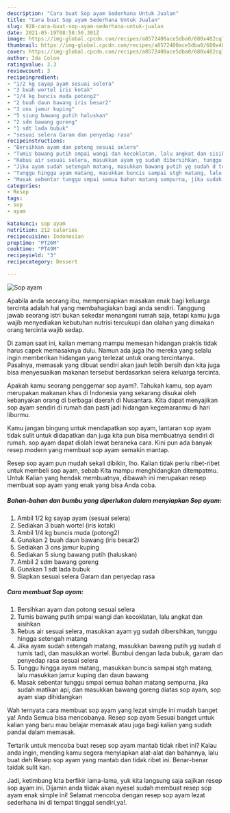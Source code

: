 ```yaml
---
description: "Cara buat Sop ayam Sederhana Untuk Jualan"
title: "Cara buat Sop ayam Sederhana Untuk Jualan"
slug: 928-cara-buat-sop-ayam-sederhana-untuk-jualan
date: 2021-05-19T08:58:50.301Z
image: https://img-global.cpcdn.com/recipes/a8572400ace5dba0/680x482cq70/sop-ayam-foto-resep-utama.jpg
thumbnail: https://img-global.cpcdn.com/recipes/a8572400ace5dba0/680x482cq70/sop-ayam-foto-resep-utama.jpg
cover: https://img-global.cpcdn.com/recipes/a8572400ace5dba0/680x482cq70/sop-ayam-foto-resep-utama.jpg
author: Ida Colon
ratingvalue: 3.3
reviewcount: 3
recipeingredient:
- "1/2 kg sayap ayam sesuai selera"
- "3 buah wortel iris kotak"
- "1/4 kg buncis muda potong2"
- "2 buah daun bawang iris besar2"
- "3 ons jamur kuping"
- "5 siung bawang putih haluskan"
- "2 sdm bawang goreng"
- "1 sdt lada bubuk"
- "sesuai selera Garam dan penyedap rasa"
recipeinstructions:
- "Bersihkan ayam dan potong sesuai selera"
- "Tumis bawang putih smpai wangi dan kecoklatan, lalu angkat dan sisihkan"
- "Rebus air sesuai selera, masukkan ayam yg sudah dibersihkan, tunggu hingga setengah matang"
- "Jika ayam sudah setengah matang, masukkan bawang putih yg sudah d tumis tadi, dan masukkan wortel. Bumbui dengan lada bubuk, garam dan penyedap rasa sesuai selera"
- "Tunggu hingga ayam matang, masukkan buncis sampai stgh matang, lalu masukkan jamur kuping dan daun bawang"
- "Masak sebentar tunggu smpai semua bahan matang sempurna, jika sudah matikan api, dan masukkan bawang goreng diatas sop ayam, sop ayam siap dihidangkan"
categories:
- Resep
tags:
- sop
- ayam

katakunci: sop ayam 
nutrition: 212 calories
recipecuisine: Indonesian
preptime: "PT26M"
cooktime: "PT49M"
recipeyield: "3"
recipecategory: Dessert

---
```



![Sop ayam](https://img-global.cpcdn.com/recipes/a8572400ace5dba0/680x482cq70/sop-ayam-foto-resep-utama.jpg)

Apabila anda seorang ibu, mempersiapkan masakan enak bagi keluarga tercinta adalah hal yang membahagiakan bagi anda sendiri. Tanggung jawab seorang istri bukan sekedar menangani rumah saja, tetapi kamu juga wajib menyediakan kebutuhan nutrisi tercukupi dan olahan yang dimakan orang tercinta wajib sedap.

Di zaman  saat ini, kalian memang mampu memesan hidangan praktis tidak harus capek memasaknya dulu. Namun ada juga lho mereka yang selalu ingin memberikan hidangan yang terlezat untuk orang tercintanya. Pasalnya, memasak yang dibuat sendiri akan jauh lebih bersih dan kita juga bisa menyesuaikan makanan tersebut berdasarkan selera keluarga tercinta. 



Apakah kamu seorang penggemar sop ayam?. Tahukah kamu, sop ayam merupakan makanan khas di Indonesia yang sekarang disukai oleh kebanyakan orang di berbagai daerah di Nusantara. Kita dapat menyajikan sop ayam sendiri di rumah dan pasti jadi hidangan kegemaranmu di hari liburmu.

Kamu jangan bingung untuk mendapatkan sop ayam, lantaran sop ayam tidak sulit untuk didapatkan dan juga kita pun bisa membuatnya sendiri di rumah. sop ayam dapat diolah lewat beraneka cara. Kini pun ada banyak resep modern yang membuat sop ayam semakin mantap.

Resep sop ayam pun mudah sekali dibikin, lho. Kalian tidak perlu ribet-ribet untuk membeli sop ayam, sebab Kita mampu menghidangkan ditempatmu. Untuk Kalian yang hendak membuatnya, dibawah ini merupakan resep membuat sop ayam yang enak yang bisa Anda coba.

<!--inarticleads1-->

##### Bahan-bahan dan bumbu yang diperlukan dalam menyiapkan Sop ayam:

1. Ambil 1/2 kg sayap ayam (sesuai selera)
1. Sediakan 3 buah wortel (iris kotak)
1. Ambil 1/4 kg buncis muda (potong2)
1. Gunakan 2 buah daun bawang (iris besar2)
1. Sediakan 3 ons jamur kuping
1. Sediakan 5 siung bawang putih (haluskan)
1. Ambil 2 sdm bawang goreng
1. Gunakan 1 sdt lada bubuk
1. Siapkan sesuai selera Garam dan penyedap rasa




<!--inarticleads2-->

##### Cara membuat Sop ayam:

1. Bersihkan ayam dan potong sesuai selera
1. Tumis bawang putih smpai wangi dan kecoklatan, lalu angkat dan sisihkan
1. Rebus air sesuai selera, masukkan ayam yg sudah dibersihkan, tunggu hingga setengah matang
1. Jika ayam sudah setengah matang, masukkan bawang putih yg sudah d tumis tadi, dan masukkan wortel. Bumbui dengan lada bubuk, garam dan penyedap rasa sesuai selera
1. Tunggu hingga ayam matang, masukkan buncis sampai stgh matang, lalu masukkan jamur kuping dan daun bawang
1. Masak sebentar tunggu smpai semua bahan matang sempurna, jika sudah matikan api, dan masukkan bawang goreng diatas sop ayam, sop ayam siap dihidangkan




Wah ternyata cara membuat sop ayam yang lezat simple ini mudah banget ya! Anda Semua bisa mencobanya. Resep sop ayam Sesuai banget untuk kalian yang baru mau belajar memasak atau juga bagi kalian yang sudah pandai dalam memasak.

Tertarik untuk mencoba buat resep sop ayam mantab tidak ribet ini? Kalau anda ingin, mending kamu segera menyiapkan alat-alat dan bahannya, lalu buat deh Resep sop ayam yang mantab dan tidak ribet ini. Benar-benar taidak sulit kan. 

Jadi, ketimbang kita berfikir lama-lama, yuk kita langsung saja sajikan resep sop ayam ini. Dijamin anda tiidak akan nyesel sudah membuat resep sop ayam enak simple ini! Selamat mencoba dengan resep sop ayam lezat sederhana ini di tempat tinggal sendiri,ya!.


